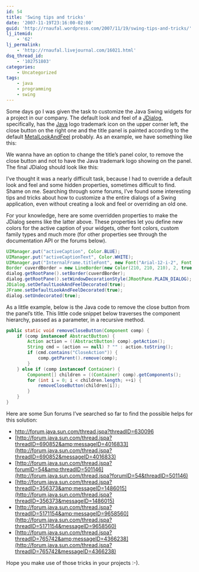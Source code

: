 ```yaml
---
id: 54
title: 'Swing tips and tricks'
date: '2007-11-19T23:16:00-02:00'
guid: 'http://rnaufal.wordpress.com/2007/11/19/swing-tips-and-tricks/'
lj_itemid:
    - '62'
lj_permalink:
    - 'http://rnaufal.livejournal.com/16021.html'
dsq_thread_id:
    - '102751803'
categories:
    - Uncategorized
tags:
    - java
    - programming
    - swing
---
```


Some days go I was given the task to customize the Java Swing widgets for a project in our company. The default look and feel of a [JDialog](http://java.sun.com/javase/6/docs/api/javax/swing/JDialog.html), specifically, has the [Java](http://java.sun.com) logo trademark icon on the upper corner left, the close button on the right one and the title panel is painted according to the default [MetalLookAndFeel](http://java.sun.com/j2se/1.5.0/docs/api/javax/swing/plaf/metal/MetalLookAndFeel.html) probably. As an example, we have something like this:

We wanna have an option to change the title’s panel color, to remove the close button and not to have the Java trademark logo showing on the panel. The final JDialog should look like this:

I’ve thought it was a nearly difficult task, because I had to override a default look and feel and some hidden properties, sometimes difficult to find. Shame on me. Searching through some forums, I’ve found some interesting tips and tricks about how to customize a the entire dialogs of a Swing application, even without creating a look and feel or overriding an old one.

For your knowledge, here are some overridden properties to make the JDialog seems like the latter above. These properties let you define new colors for the active caption of your widgets, other font colors, custom family types and much more (for other properties see through the documentation API or the forums below).

```java
UIManager.put("activeCaption", Color.BLUE);
UIManager.put("activeCaptionText", Color.WHITE);
UIManager.put("InternalFrame.titleFont", new Font("Arial-12-i-2", Font.BOLD, 11));
Border cuverdBorder = new LineBorder(new Color(210, 210, 210), 2, true);
dialog.getRootPane().setBorder(cuverdBorder);
dialog.getRootPane().setWindowDecorationStyle(JRootPane.PLAIN_DIALOG);
JDialog.setDefaultLookAndFeelDecorated(true);
JFrame.setDefaultLookAndFeelDecorated(true);
dialog.setUndecorated(true);
```

As a little example, below is the Java code to remove the close button from the panel’s title. This little code snippet below traverses the component hierarchy, passed as a parameter, in a recursive method.

```java
public static void removeCloseButton(Component comp) {
    if (comp instanceof AbstractButton) {
        Action action = ((AbstractButton) comp).getAction();
        String cmd = (action == null) ? "" : action.toString();
        if (cmd.contains("CloseAction")) {
            comp.getParent().remove(comp);
        }
    } else if (comp instanceof Container) {
        Component[] children = ((Container) comp).getComponents();
        for (int i = 0; i < children.length; ++i) {
            removeCloseButton(children[i]);
        }
    }
}
```

Here are some Sun forums I’ve searched so far to find the possible helps for this solution:

- <http://forum.java.sun.com/thread.jspa?threadID=630096>
- [http://forum.java.sun.com/thread.jspa?threadID=690852&amp;messageID=4016833](http://forum.java.sun.com/thread.jspa?threadID=690852&messageID=4016833)
- [http://forum.java.sun.com/thread.jspa?forumID=54&amp;threadID=501146](http://forum.java.sun.com/thread.jspa?forumID=54&threadID=501146)
- [http://forum.java.sun.com/thread.jspa?threadID=356373&amp;messageID=1486015](http://forum.java.sun.com/thread.jspa?threadID=356373&messageID=1486015)
- [http://forum.java.sun.com/thread.jspa?threadID=5171154&amp;messageID=9658560](http://forum.java.sun.com/thread.jspa?threadID=5171154&messageID=9658560)
- [http://forum.java.sun.com/thread.jspa?threadID=765742&amp;messageID=4366238](http://forum.java.sun.com/thread.jspa?threadID=765742&messageID=4366238)

Hope you make use of those tricks in your projects :-).